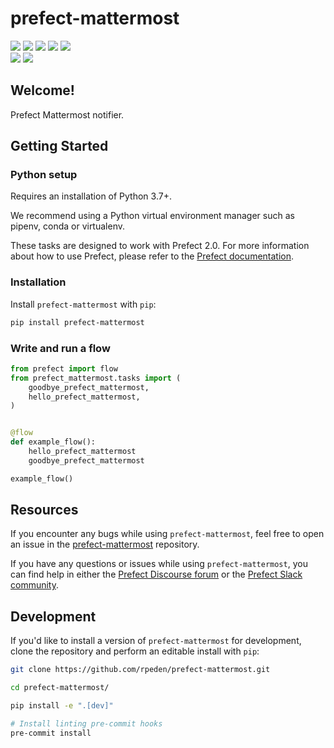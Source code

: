 # prefect-mattermost

<a href="https://pypi.python.org/pypi/prefect-mattermost/" alt="PyPI Version">
    <img src="https://badge.fury.io/py/prefect-mattermost.svg" /></a>
<a href="https://github.com/rpeden/prefect-mattermost/" alt="Stars">
    <img src="https://img.shields.io/github/stars/rpeden/prefect-mattermost" /></a>
<a href="https://pepy.tech/badge/prefect-mattermost/" alt="Downloads">
    <img src="https://pepy.tech/badge/prefect-mattermost" /></a>
<a href="https://github.com/rpeden/prefect-mattermost/pulse" alt="Activity">
    <img src="https://img.shields.io/github/commit-activity/m/rpeden/prefect-mattermost" /></a>
<a href="https://github.com/rpeden/prefect-mattermost/graphs/contributors" alt="Contributors">
    <img src="https://img.shields.io/github/contributors/rpeden/prefect-mattermost" /></a>
<br>
<a href="https://prefect-community.slack.com" alt="Slack">
    <img src="https://img.shields.io/badge/slack-join_community-red.svg?logo=slack" /></a>
<a href="https://discourse.prefect.io/" alt="Discourse">
    <img src="https://img.shields.io/badge/discourse-browse_forum-red.svg?logo=discourse" /></a>

## Welcome!

Prefect Mattermost notifier.

## Getting Started

### Python setup

Requires an installation of Python 3.7+.

We recommend using a Python virtual environment manager such as pipenv, conda or virtualenv.

These tasks are designed to work with Prefect 2.0. For more information about how to use Prefect, please refer to the [Prefect documentation](https://orion-docs.prefect.io/).

### Installation

Install `prefect-mattermost` with `pip`:

```bash
pip install prefect-mattermost
```

### Write and run a flow

```python
from prefect import flow
from prefect_mattermost.tasks import (
    goodbye_prefect_mattermost,
    hello_prefect_mattermost,
)


@flow
def example_flow():
    hello_prefect_mattermost
    goodbye_prefect_mattermost

example_flow()
```

## Resources

If you encounter any bugs while using `prefect-mattermost`, feel free to open an issue in the [prefect-mattermost](https://github.com/rpeden/prefect-mattermost) repository.

If you have any questions or issues while using `prefect-mattermost`, you can find help in either the [Prefect Discourse forum](https://discourse.prefect.io/) or the [Prefect Slack community](https://prefect.io/slack).

## Development

If you'd like to install a version of `prefect-mattermost` for development, clone the repository and perform an editable install with `pip`:

```bash
git clone https://github.com/rpeden/prefect-mattermost.git

cd prefect-mattermost/

pip install -e ".[dev]"

# Install linting pre-commit hooks
pre-commit install
```
